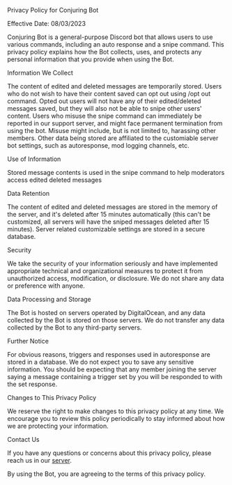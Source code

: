 Privacy Policy for Conjuring Bot

Effective Date: 08/03/2023

Conjuring Bot is a general-purpose Discord bot that allows users to use various commands, including an auto response and a snipe command. This privacy policy explains how the Bot collects, uses, and protects any personal information that you provide when using the Bot.

Information We Collect

The content of edited and deleted messages are temporarily stored.
Users who do not wish to have their content saved can opt out using /opt out command.
Opted out users will not have any of their edited/deleted messages saved, but they will also not be able to snipe other users' content.
Users who misuse the snipe command can immediately be reported in our support server, and might face permanent termination from using the bot.
Misuse might include, but is not limited to, harassing other members.
Other data being stored are affiliated to the customiable server bot settings, such as autoresponse, mod logging channels, etc.

Use of Information

Stored message contents is used in the snipe command to help moderators access edited deleted messages


Data Retention

The content of edited and deleted messages are stored in the memory of the server, and it's deleted after 15 minutes automatically (this can't be customized, all servers will have the sniped messages deleted after 15 minutes).
Server related customizable settings are stored in a secure database.

Security

We take the security of your information seriously and have implemented appropriate technical and organizational measures to protect it from unauthorized access, modification, or disclosure.
We do not share any data or preference with anyone.

Data Processing and Storage

The Bot is hosted on servers operated by DigitalOcean, and any data collected by the Bot is stored on those servers. We do not transfer any data collected by the Bot to any third-party servers.


Further Notice

For obvious reasons, triggers and responses used in autoresponse are stored in a database. We do not expect you to save any sensitive information. You should be expecting that any member joining the server saying a message containing a trigger set by you will be responded to with the set response.

Changes to This Privacy Policy

We reserve the right to make changes to this privacy policy at any time. We encourage you to review this policy periodically to stay informed about how we are protecting your information.


Contact Us

If you have any questions or concerns about this privacy policy, please reach us in our [server](https://discord.gg/7YyfqVPhM5).

By using the Bot, you are agreeing to the terms of this privacy policy.
